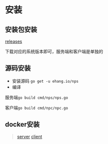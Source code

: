 # 安装
## 安装包安装
 [releases](https://github.com/yisier/nps/releases)

下载对应的系统版本即可，服务端和客户端是单独的

## 源码安装
- 安装源码
```go get -u ehang.io/nps```
- 编译

服务端```go build cmd/nps/nps.go```

客户端```go build cmd/npc/npc.go```

## docker安装
> [server](https://hub.docker.com/r/yisier1/nps)
> [client](https://hub.docker.com/r/yisier1/npc)
